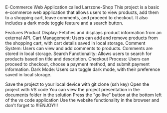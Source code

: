 E-Commerce Web Application called Larrzone-Shop
This project is a basic e-commerce web application that allows users to view products, add them to a shopping cart, leave comments, and proceed to checkout. It also includes a dark mode toggle feature and a search button.

Features
Product Display: Fetches and displays product information from an external API.
Cart Management: Users can add and remove products from the shopping cart, with cart details saved in local storage.
Comment System: Users can view and add comments to products. Comments are stored in local storage.
Search Functionality: Allows users to search for products based on title and description.
Checkout Process: Users can proceed to checkout, choose a payment method, and submit payment information.
Dark Mode: Users can toggle dark mode, with their preference saved in local storage.

Save the project to your local device with git clone (ssh key)
Open the project with VS code
You can view the project presentation in the documents folder in the solution
Press the "go live" button at the bottom left of the vs code application
Use the website functionality in the browser and don't forget to 
!!!ENJOY!!!

